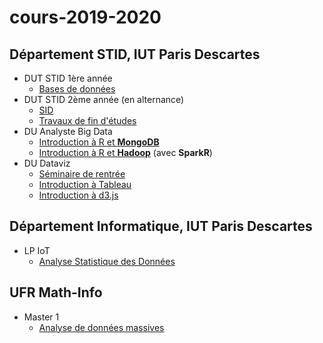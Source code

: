 # cours-2019-2020

## Département STID, IUT Paris Descartes

- DUT STID 1ère année
    - [Bases de données](stid-1a--bd)
- DUT STID 2ème année (en alternance)
    - [SID](stid-2afa--sid/)
    - [Travaux de fin d'études](stid-2afa--tfe)
- DU Analyste Big Data
    - [Introduction à R et **MongoDB**](du-abd--r-mongodb.html)
    - [Introduction à R et **Hadoop**](du-abd--r-hadoop.html) (avec **SparkR**)
- DU Dataviz
    - [Séminaire de rentrée](https://docs.google.com/presentation/d/e/2PACX-1vROIoPeoSIhSLBM0xYxoD_Fy5OFndmpJFAjEJ1ZcZL-QyqGpMkTnBsEi7C1871YJpGDITSElbBsTUjV/pub?start=false&loop=false&delayms=3000)
    - [Introduction à Tableau](du-dataviz--tableau)
    - [Introduction à d3.js](du-dataviz--d3js)    

## Département Informatique, IUT Paris Descartes

- LP IoT
    - [Analyse Statistique des Données](lp-iot--python-ds)


## UFR Math-Info

- Master 1
    - [Analyse de données massives](m1--add-massives)


<!--
- LP Data-Mining
    - [Introduction au Big Data](lp-dm--intro-big-data/)
- LP Santé
    - [Introduction au Nouvelles Données](lp-sante--intro-new-data/)
-->
